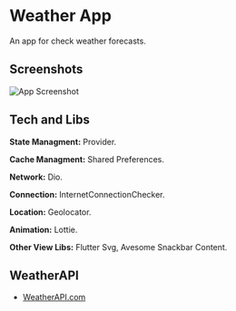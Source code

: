 
# Weather App

An app for check weather forecasts.


## Screenshots

![App Screenshot](https://via.placeholder.com/468x300?text=App+Screenshot+Here)


## Tech and Libs

**State Managment:** Provider.

**Cache Managment:** Shared Preferences.

**Network:** Dio.

**Connection:** InternetConnectionChecker.

**Location:** Geolocator.

**Animation:** Lottie.

**Other View Libs:** Flutter Svg, Avesome Snackbar Content.



## WeatherAPI

- [WeatherAPI.com](https://www.weatherapi.com)